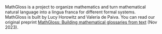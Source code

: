 MathGloss is a project to organize mathematics and turn mathematical natural language into a lingua franca for different formal systems. 
MathGloss is built by Lucy Horowitz and Valeria de Paiva. You can read our original preprint 
[MathGloss: Building mathematical glossaries from text](https://arxiv.org/abs/2311.12649) (Nov 2023).
